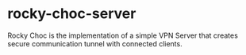 # rocky-choc-server
Rocky Choc is the implementation of a simple VPN Server that creates secure communication tunnel with connected clients.
